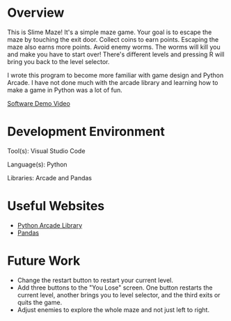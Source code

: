 # Overview
This is Slime Maze! It's a simple maze game. Your goal is to escape the maze by touching the exit door. Collect coins to earn points. Escaping the maze also earns more points. Avoid enemy worms. The worms will kill you and make you have to start over! There's different levels and pressing R will bring you back to the level selector.

I wrote this program to become more familiar with game design and Python Arcade. I have not done much with the arcade library and learning how to make a game in Python was a lot of fun.

[Software Demo Video](https://youtu.be/osxFSwkYkT0)

# Development Environment

Tool(s): Visual Studio Code

Language(s): Python

Libraries: Arcade and Pandas

# Useful Websites

* [Python Arcade Library](https://api.arcade.academy/en/latest/e)
* [Pandas](https://pandas.pydata.org/)

# Future Work

* Change the restart button to restart your current level.
* Add three buttons to the "You Lose" screen. One button restarts the current level, another brings you to level selector, and the third exits or quits the game.
* Adjust enemies to explore the whole maze and not just left to right.